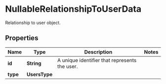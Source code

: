# NullableRelationshipToUserData

Relationship to user object.

## Properties

| Name     | Type          | Description                                   | Notes |
| -------- | ------------- | --------------------------------------------- | ----- |
| **id**   | **String**    | A unique identifier that represents the user. |
| **type** | **UsersType** |                                               |
